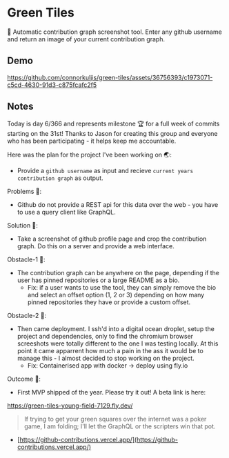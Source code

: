 # Green Tiles

🔨 Automatic contribution graph screenshot tool. Enter any github username and return an image of your current contribution graph.

## Demo

https://github.com/connorkuljis/green-tiles/assets/36756393/c1973071-c5cd-4630-91d3-c875fcafc2f5

## Notes

Today is day 6/366 and represents milestone 🏆 for a full week of commits starting on the 31st! Thanks to Jason for creating this group and everyone who has been participating - it helps keep me accountable.

Here was the plan for the project I've been working on 🌏:
- Provide a `github username` as input and recieve `current years contribution graph` as output.

Problems 🫤:
- Github do not provide a REST api for this data over the web - you have to use a query client like GraphQL.

Solution 💭:
- Take a screenshot of github profile page and crop the contribution graph. Do this on a server and provide a web interface.

Obstacle-1 🗿:
- The contribution graph can be anywhere on the page, depending if the user has pinned repositories or a large README as a bio.
  - Fix: if a user wants to use the tool, they can simply remove the bio and select an offset option (1, 2 or 3) depending on how many pinned repositories they have or provide a custom offset.

Obstacle-2 🗿:
- Then came deployment. I ssh'd into a digital ocean droplet, setup the project
and dependencies, only to find the chromium browser screeshots were totally
different to the one I was testing locally. At this point it came apparrent how
much a pain in the ass it would be to manage this - I almost decided to stop working on
the project.
  - Fix: Containerised app with docker -> deploy using fly.io

Outcome 🐯:
- First MVP shipped of the year. Please try it out! A beta link is here:

https://green-tiles-young-field-7129.fly.dev/ 

> If trying to get your green squares over the internet was a poker game, I am folding; I'll let the GraphQL or the scripters win that pot.

- [https://github-contributions.vercel.app/](https://github-contributions.vercel.app/)



